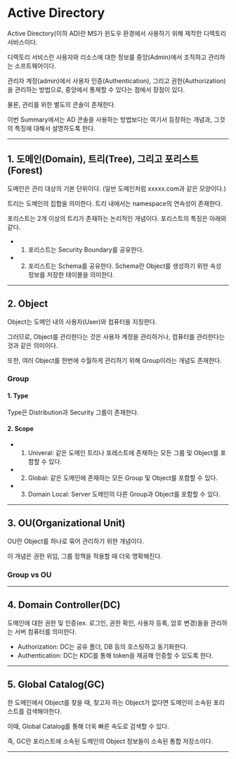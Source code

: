 # Active Directory

Active Directory(이하 AD)란 MS가 윈도우 환경에서 사용하기 위해 제작한 디렉토리 서비스이다.

디렉토리 서비스란 사용자와 리소스에 대한 정보를 중앙(Admin)에서 조직하고 관리하는 소프트웨어이다.

관리자 계정(admin)에서 사용자 인증(Authentication), 그리고 권한(Authorization)을 관리하는 방법으로, 중앙에서 통제할 수 있다는 점에서 장점이 있다.

물론, 관리를 위한 별도의 콘솔이 존재한다.

이번 Summary에서는 AD 콘솔을 사용하는 방법보다는 여기서 등장하는 개념과, 그것의 특징에 대해서 설명하도록 한다.

***

## 1. 도메인(Domain), 트리(Tree), 그리고 포리스트(Forest)

도메인은 관리 대상의 기본 단위이다. (일반 도메인처럼 xxxxx.com과 같은 모양이다.)

트리는 도메인의 집합을 의미한다. 트리 내에서는 namespace의 연속성이 존재한다.

포리스트는 2개 이상의 트리가 존재하는 논리적인 개념이다. 포리스트의 특징은 아래와 같다.

+ 1. 포리스트는 Security Boundary를 공유한다.
+ 2. 포리스트는 Schema를 공유한다. Schema란 Object를 생성하기 위한 속성 정보를 저장한 테이블을 의미한다.

***

## 2. Object

Object는 도메인 내의 사용자(User)와 컴퓨터을 지칭한다.

그러므로, Object를 관리한다는 것은 사용자 계정을 관리하거나, 컴퓨터를 관리한다는 것과 같은 의미이다.

또한, 여러 Object를 한번에 수월하게 관리하기 위해 Group이라는 개념도 존재한다.


### Group

#### 1. Type

Type은 Distribution과 Security 그룹이 존재한다.

#### 2. Scope

+ 1. Univeral: 같은 도메인 트리나 포레스트에 존재하는 모든 그룹 및 Object를 포함할 수 있다. 
+ 2. Global: 같은 도메인에 존재하는 모든 Group 및 Object를 포함할 수 있다.
+ 3. Domain Local: Server 도메인의 다른 Group과 Object를 포함할 수 있다.

***

## 3. OU(Organizational Unit) 

OU란 Object를 하나로 묶어 관리하기 위한 개념이다. 

이 개념은 권한 위임, 그룹 정책을 적용할 때 더욱 명확해진다.


### Group vs OU

***

## 4. Domain Controller(DC)

도메인에 대한 권한 및 인증(ex. 로그인, 권한 확인, 사용자 등록, 암호 변경)들을 관리하는 서버 컴퓨터를 의미한다.

+ Authorization: DC는 공유 폴더, DB 등의 호스팅하고 동기화한다.
+ Authentication: DC는 KDC를 통해 token을 제공해 인증할 수 있도록 한다.

***

## 5. Global Catalog(GC)

한 도메인에서 Object를 찾을 때, 찾고자 하는 Object가 없다면 도메인이 소속된 포리스트를 검색해야한다. 

이때, Global Catalog를 통해 더욱 빠른 속도로 검색할 수 있다.

즉, GC란 포리스트에 소속된 도메인의 Object 정보들이 소속된 통합 저장소이다.

***







